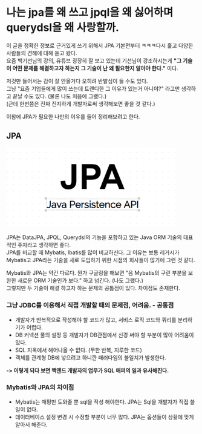 # 나는 jpa를 왜 쓰고 jpql을 왜 싫어하며 querydsl을 왜 사랑할까.

이 글을 정확한 정보로 근거있게 쓰기 위해서 JPA 기본편부터 ㅋㅋㅋ다시 훑고 다양한 사람들의 견해에 대해 듣고 왔다.  
요즘 백기선님의 강의, 유튜브 굉장히 잘 보고 있는데 기선님이 강조하시는게 **"그 기술이 어떤 문제를 해결하고자 하는지 그 기술이 난 왜 필요한지 알아야 한다."** 이다.  

저것만 들어서는 감이 잘 안올거다 오히려 반발심이 들 수도 있다.  
그냥 "요즘 기업들에게 많이 쓰는데 트랜디한 그 이유가 있는거 아니야?" 라고만 생각하고 끝날 수도 있다. (물론 나도 처음에 그랬다.)  
(근데 한번쯤은 진짜 진지하게 개발자로써 생각해보면 좋을 것 같다.)

이참에 JPA가 필요한 나만의 이유를 들어 정리해보려고 한다.  

## JPA

<img src="../../img/jpa-persistence-API.png" width="450px">

JPA는 DataJPA, JPQL, Querydsl의 기능을 포함하고 있는 Java ORM 기술의 대표적인 주자라고 생각하면 좋다.  
JPA를 비교할 때 Mybatis, Ibatis를 많이 비교하신다. 그 이유는 보통 레거시가 Mybatis고 JPA라는 기술을 새로 도입하기 위한 시점의 회사들이 많기에 그런 것 같다.  

Mybatis와 JPA는 약간 다르다. 뭔가 구글링을 해보면 "음 Mybatis의 구린 부분을 보완한 새로운 ORM 기술인가 보다." 하고 넘긴다. (나도 그랬다.)  
그렇지만 두 기술이 해결 하고자 하는 문제의 공톰점이 있다. 차이점도 존재한다.

### 그냥 JDBC를 이용해서 직접 개발할 때의 문제점, 어려움. - 공통점

* 개발자가 반복적으로 작성해야 할 코드가 많고, 서비스 로직 코드와 쿼리를 분리하기가 어렵다.
* DB 커넥션 풀의 설정 등 개발자가 DB관점에서 신경 써야 할 부분이 많아 어려움이 있다. 
* SQL 지옥에서 해어나올 수 없다. (무한 반복, 지루한 코드)
* 객체를 관계형 DB에 넣으려고 하니깐 패러다임의 불일치가 발생한다.

**-> 이렇게 되다 보면 백엔드 개발자의 업무가 SQL 매퍼의 일과 유사해진다.**

### Mybatis와 JPA의 차이점

* Mybatis는 매핑만 도와줄 뿐 sql을 작성 해야한다. JPA는 Sql을 개발자가 직접 쓸 일이 없다.
* 데이터베이스 설정 변경 시 수정할 부분이 너무 많다. JPA는 옵션들이 상황에 맞게 알아서 해준다.

